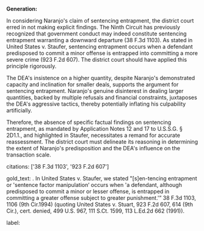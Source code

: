 **Generation:**

In considering Naranjo's claim of sentencing entrapment, the district court erred in not making explicit findings. The Ninth Circuit has previously recognized that government conduct may indeed constitute sentencing entrapment warranting a downward departure (38 F.3d 1103). As stated in United States v. Staufer, sentencing entrapment occurs when a defendant predisposed to commit a minor offense is entrapped into committing a more severe crime (923 F.2d 607). The district court should have applied this principle rigorously.

The DEA's insistence on a higher quantity, despite Naranjo's demonstrated capacity and inclination for smaller deals, supports the argument for sentencing entrapment. Naranjo's genuine disinterest in dealing larger quantities, backed by multiple refusals and financial constraints, juxtaposes the DEA's aggressive tactics, thereby potentially inflating his culpability artificially.

Therefore, the absence of specific factual findings on sentencing entrapment, as mandated by Application Notes 12 and 17 to U.S.S.G. § 2D1.1., and highlighted in Staufer, necessitates a remand for accurate reassessment. The district court must delineate its reasoning in determining the extent of Naranjo's predisposition and the DEA's influence on the transaction scale.

citations: ['38 F.3d 1103', '923 F.2d 607']

gold_text: . In United States v. Staufer, we stated "[s]en-tencing entrapment or 'sentence factor manipulation’ occurs when 'a defendant, although predisposed to commit a minor or lesser offense, is entrapped in committing a greater offense subject to greater punishment.'” 38 F.3d 1103, 1106 (9th Cir.1994) (quoting United States v. Stuart, 923 F.2d 607, 614 (9th Cir.), cert. denied, 499 U.S. 967, 111 S.Ct. 1599, 113 L.Ed.2d 662 (1991)).

label: 